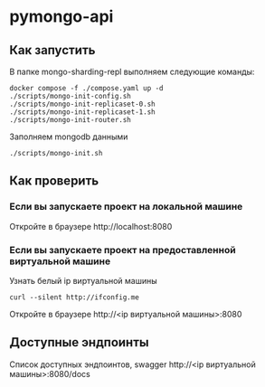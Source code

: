 # pymongo-api

## Как запустить

В папке mongo-sharding-repl выполняем следующие команды:

```shell
docker compose -f ./compose.yaml up -d  
./scripts/mongo-init-config.sh
./scripts/mongo-init-replicaset-0.sh
./scripts/mongo-init-replicaset-1.sh
./scripts/mongo-init-router.sh
```

Заполняем mongodb данными

```shell
./scripts/mongo-init.sh
```

## Как проверить

### Если вы запускаете проект на локальной машине

Откройте в браузере http://localhost:8080

### Если вы запускаете проект на предоставленной виртуальной машине

Узнать белый ip виртуальной машины

```shell
curl --silent http://ifconfig.me
```

Откройте в браузере http://<ip виртуальной машины>:8080

## Доступные эндпоинты

Список доступных эндпоинтов, swagger http://<ip виртуальной машины>:8080/docs